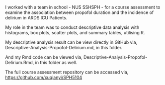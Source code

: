 I worked with a team in school - NUS SSHSPH - for a course assessment to examine the association between propofol duration and the incidence of delirium in ARDS ICU Patients.

My role in the team was to conduct descriptive data analysis with histograms, box plots, scatter plots, and summary tables, utilising R.

My descriptive analysis result can be view directly in GitHub via, Descriptive-Analysis-Propofol-Delirium.md, in this folder.

And my Rmd code can be viewed via, Descriptive-Analysis-Propofol-Delirium.Rmd, in this folder as well.

The full course assessment repository can be accessed via, https://github.com/xuqianyi/SPH5104
